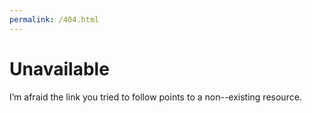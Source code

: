 ```yaml
---
permalink: /404.html
---
```


# Unavailable

I’m afraid the link you tried to follow points to a non--existing resource.
